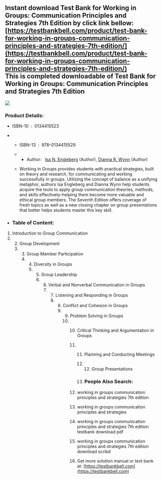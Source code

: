 Instant download **Test Bank for Working in Groups: Communication Principles and Strategies 7th Edition** by click link bellow:  
[https://testbankbell.com/product/test-bank-for-working-in-groups-communication-principles-and-strategies-7th-edition/](https://testbankbell.com/product/test-bank-for-working-in-groups-communication-principles-and-strategies-7th-edition/)  
This is completed downloadable of Test Bank for Working in Groups: Communication Principles and Strategies 7th Edition
----------------------------------------------------------------------------------------------------------------------


![](https://testbankbell.com/wp-content/uploads/2023/05/0134415523-1.jpg)
### Product Details:


* ISBN-10 ‏ : ‎ 0134415523
* * ISBN-13 ‏ : ‎ 978-0134415529
  * * Author:   [Isa N. Engleberg](https://www.amazon.com/s/ref=dp_byline_sr_book_1?ie=UTF8&field-author=Isa+N.+Engleberg&text=Isa+N.+Engleberg&sort=relevancerank&search-alias=books) (Author), [Dianna R. Wynn](https://www.amazon.com/s/ref=dp_byline_sr_book_2?ie=UTF8&field-author=Dianna+R.+Wynn&text=Dianna+R.+Wynn&sort=relevancerank&search-alias=books) (Author)
   
  * Working in Groups provides students with practical strategies, built on theory and research, for communicating and working successfully in groups. Utilizing the concept of balance as a unifying metaphor, authors Isa Engleberg and Dianna Wynn help students acquire the tools to apply group communication theories, methods, and skills effectively–helping them become more valuable and ethical group members. The Seventh Edition offers coverage of fresh topics as well as a new closing chapter on group presentations that better helps students master this key skill.
 
* ### Table of Content:

1. Introduction to Group Communication
2. 2. Group Development
   3. 3. Group Member Participation
      4. 4. Diversity in Groups
         5. 5. Group Leadership
            6. 6. Verbal and Nonverbal Communication in Groups
               7. 7. Listening and Responding in Groups
                  8. 8. Conflict and Cohesion in Groups
                     9. 9. Problem Solving in Groups
                        10. 10. Critical Thinking and Argumentation in Groups
                            11. 11. Planning and Conducting Meetings
                                12. 12. Group Presentations
                                   
                                13. ### People Also Search:
                               
                            12. working in groups communication principles and strategies 7th edition
                           
                            13. working in groups communication principles and strategies
                           
                            14. working in groups communication principles and strategies 7th edition testbank download pdf
                           
                            15. working in groups communication principles and strategies 7th edition download scribd
                            16.  Get more solution manual or test bank at: [https://testbankbell.com](https://testbankbell.com)
